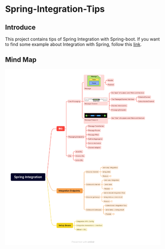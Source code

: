 # Spring-Integration-Tips

## Introduce

This project contains tips of Spring Integration with Spring-boot.
If you want to find some example about Integration with Spring, follow this [link](https://github.com/spring-projects/spring-integration-samples/).

## Mind Map

![](./SpringIntegrationWhite.png)
